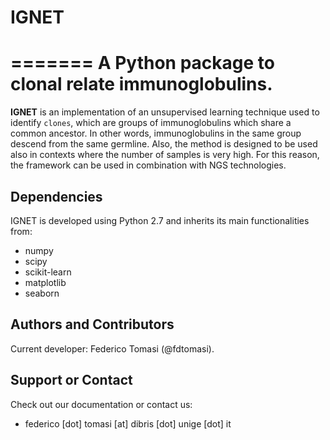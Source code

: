 # IGNET
=======
A Python package to clonal relate immunoglobulins.
=======

**IGNET** is an implementation of an unsupervised learning technique
used to identify `clones`, which are groups of immunoglobulins which share
a common ancestor. In other words, immunoglobulins in the same group descend
from the same germline.
Also, the method is designed to be used also in contexts where
the number of samples is very high. For this reason, the framework can be used
in combination with NGS technologies.

## Dependencies
IGNET is developed using Python 2.7 and inherits its main functionalities from:

* numpy
* scipy
* scikit-learn
* matplotlib
* seaborn

## Authors and Contributors
Current developer: Federico Tomasi (@fdtomasi).

## Support or Contact
Check out our documentation or contact us:

* federico [dot] tomasi [at] dibris [dot] unige [dot] it
